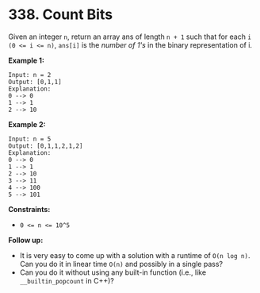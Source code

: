 # 338. Count Bits

Given an integer `n`, return an array ans of length `n + 1` such that for each `i (0 <= i <= n)`, `ans[i]` is the _number of 1's_ in the binary representation of i.

**Example 1:**

``` text
Input: n = 2
Output: [0,1,1]
Explanation:
0 --> 0
1 --> 1
2 --> 10
```


**Example 2:**

``` text
Input: n = 5
Output: [0,1,1,2,1,2]
Explanation:
0 --> 0
1 --> 1
2 --> 10
3 --> 11
4 --> 100
5 --> 101
```


**Constraints:**

- `0 <= n <= 10^5`


**Follow up:**

- It is very easy to come up with a solution with a runtime of `O(n log n)`. Can you do it in linear time `O(n)` and possibly in a single pass?
- Can you do it without using any built-in function (i.e., like `__builtin_popcount` in C++)?

